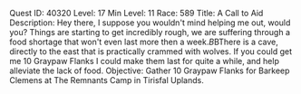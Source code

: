 Quest ID: 40320
Level: 17
Min Level: 11
Race: 589
Title: A Call to Aid
Description: Hey there, I suppose you wouldn't mind helping me out, would you? Things are starting to get incredibly rough, we are suffering through a food shortage that won't even last more then a week.$B$BThere is a cave, directly to the east that is practically crammed with wolves. If you could get me 10 Graypaw Flanks I could make them last for quite a while, and help alleviate the lack of food.
Objective: Gather 10 Graypaw Flanks for Barkeep Clemens at The Remnants Camp in Tirisfal Uplands.
